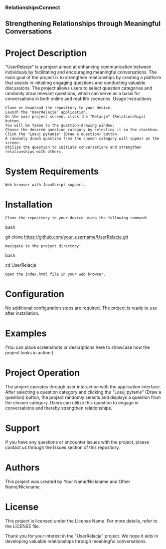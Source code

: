 ### RelationshipsConnect
## Strengthening Relationships through Meaningful Conversations

# Project Description

"UserRelacje" is a project aimed at enhancing communication between individuals by facilitating and encouraging meaningful conversations. The main goal of the project is to strengthen relationships by creating a platform that assists in initiating engaging questions and conducting valuable discussions. The project allows users to select question categories and randomly draw relevant questions, which can serve as a basis for conversations in both online and real-life scenarios.
Usage Instructions

    Clone or download the repository to your device.
    Launch the "UserRelacje" application.
    On the main project screen, click the "Relacje" (Relationships) button.
    You will be taken to the question-drawing window.
    Choose the desired question category by selecting it in the checkbox.
    Click the "Losuj pytanie" (Draw a question) button.
    A randomly drawn question from the chosen category will appear on the screen.
    Utilize the question to initiate conversations and strengthen relationships with others.

# System Requirements

    Web browser with JavaScript support.

# Installation

    Clone the repository to your device using the following command:

bash

git clone https://github.com/your_username/UserRelacje.git

    Navigate to the project directory:

bash

cd UserRelacje

    Open the index.html file in your web browser.

# Configuration

No additional configuration steps are required. The project is ready to use after installation.
# Examples

(You can place screenshots or descriptions here to showcase how the project looks in action.)

# Project Operation

The project operates through user interaction with the application interface. After selecting a question category and clicking the "Losuj pytanie" (Draw a question) button, the project randomly selects and displays a question from the chosen category. Users can utilize this question to engage in conversations and thereby strengthen relationships.

# Support

If you have any questions or encounter issues with the project, please contact us through the Issues section of this repository.

# Authors

This project was created by Your Name/Nickname and Other Name/Nickname.

# License

This project is licensed under the License Name. For more details, refer to the LICENSE file.

Thank you for your interest in the "UserRelacje" project. We hope it aids in developing valuable relationships through meaningful conversations.
